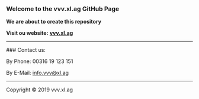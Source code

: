 ### Welcome to the vvv.xl.ag GitHub Page

**We are about to create this repository**

**Visit ou website:** [**vvv.xl.ag**](https://vvv.xl.ag)
<hr>
### Contact us:

By Phone: 00316 19 123 151

By E-Mail: info.vvv@xl.ag
<hr>
Copyright © 2019 vvv.xl.ag
